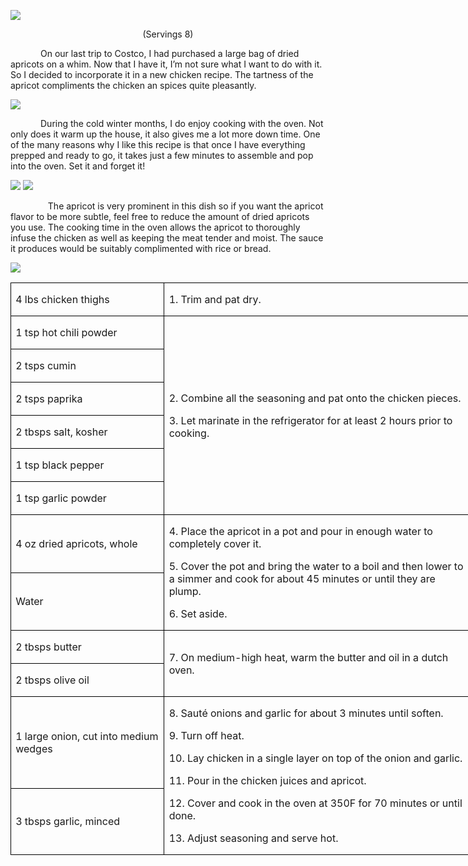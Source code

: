 ![](images/2016/01/20151107-DSC_4663.jpg)
<p align=center style='text-align:center'><span>(Servings 8)</span></p>

<p style='text-indent:.5in'><span>On
our last trip to Costco, I had purchased a large bag of dried apricots on a
whim. Now that I have it, I’m not sure what I want to do with it. So I decided
to incorporate it in a new chicken recipe. The tartness of the apricot
compliments the chicken an spices quite pleasantly. </span></p>

![](images/2016/01/20151107-DSC_4635.jpg)

<p style='text-indent:.5in'><span>During
the cold winter months, I do enjoy cooking with the oven. Not only does it warm
up the house, it also gives me a lot more down time. One of the many reasons
why I like this recipe is that once I have everything prepped and ready to go,
it takes just a few minutes to assemble and pop into the oven. Set it and
forget it!</span></p>

![](images/2016/01/20151107-DSC_4624.jpg)
![](images/2016/01/20151107-DSC_4641.jpg)

<p style='text-indent:.5in'><span>&nbsp;&nbsp;&nbsp;The
apricot is very prominent in this dish so if you want the apricot flavor to be
more subtle, feel free to reduce the amount of dried apricots you use. The
cooking time in the oven allows the apricot to thoroughly infuse the chicken as
well as keeping the meat tender and moist. The sauce it produces would be
suitably complimented with rice or bread. </span></p>

![](images/2016/01/20151107-DSC_4654.jpg)

<table class=MsoTableGrid border=1 cellspacing=0 cellpadding=0 width=552
 style='width:552.05pt;border-collapse:collapse;border:none'>
 <tr style='height:25.25pt'>
  <td width=180 style='width:179.65pt;border:solid windowtext 1.0pt;padding:
  0in 5.4pt 0in 5.4pt;height:25.25pt'>
  <p><span>4 lbs chicken thighs</span></p>
  </td>
  <td width=372 style='width:372.4pt;border:solid windowtext 1.0pt;border-left:
  none;padding:0in 5.4pt 0in 5.4pt;height:25.25pt'>
  <p><span>1. Trim and pat dry.</span></p>
  </td>
 </tr>
 <tr style='height:25.25pt'>
  <td width=180 style='width:179.65pt;border:solid windowtext 1.0pt;border-top:
  none;padding:0in 5.4pt 0in 5.4pt;height:25.25pt'>
  <p><span>1 tsp hot chili powder</span></p>
  </td>
  <td width=372 rowspan=6 style='width:372.4pt;border-top:none;border-left:
  none;border-bottom:solid windowtext 1.0pt;border-right:solid windowtext 1.0pt;
  padding:0in 5.4pt 0in 5.4pt;height:25.25pt'>
  <p><span>2. Combine all the
  seasoning and pat onto the chicken pieces.</span></p>
  <p><span>3. Let marinate in the refrigerator
  for at least 2 hours prior to cooking.</span></p>
  </td>
 </tr>
 <tr style='height:25.25pt'>
  <td width=180 style='width:179.65pt;border:solid windowtext 1.0pt;border-top:
  none;padding:0in 5.4pt 0in 5.4pt;height:25.25pt'>
  <p><span>2 tsps cumin</span></p>
  </td>
 </tr>
 <tr style='height:25.25pt'>
  <td width=180 style='width:179.65pt;border:solid windowtext 1.0pt;border-top:
  none;padding:0in 5.4pt 0in 5.4pt;height:25.25pt'>
  <p><span>2 tsps paprika </span></p>
  </td>
 </tr>
 <tr style='height:25.25pt'>
  <td width=180 style='width:179.65pt;border:solid windowtext 1.0pt;border-top:
  none;padding:0in 5.4pt 0in 5.4pt;height:25.25pt'>
  <p><span>2 tbsps salt, kosher</span></p>
  </td>
 </tr>
 <tr style='height:25.25pt'>
  <td width=180 style='width:179.65pt;border:solid windowtext 1.0pt;border-top:
  none;padding:0in 5.4pt 0in 5.4pt;height:25.25pt'>
  <p><span>1 tsp black pepper</span></p>
  </td>
 </tr>
 <tr style='height:25.25pt'>
  <td width=180 style='width:179.65pt;border:solid windowtext 1.0pt;border-top:
  none;padding:0in 5.4pt 0in 5.4pt;height:25.25pt'>
  <p><span>1 tsp garlic powder</span></p>
  </td>
 </tr>
 <tr style='height:25.25pt'>
  <td width=180 style='width:179.65pt;border:solid windowtext 1.0pt;border-top:
  none;padding:0in 5.4pt 0in 5.4pt;height:25.25pt'>
  <p><span>4 oz dried apricots, whole</span></p>
  </td>
  <td width=372 rowspan=2 style='width:372.4pt;border-top:none;border-left:
  none;border-bottom:solid windowtext 1.0pt;border-right:solid windowtext 1.0pt;
  padding:0in 5.4pt 0in 5.4pt;height:25.25pt'>
  <p><span>4. Place the apricot in a
  pot and pour in enough water to completely cover it.</span></p>
  <p><span>5. Cover the pot and bring
  the water to a boil and then lower to a simmer and cook for about 45 minutes
  or until they are plump.</span></p>
  <p><span>6. Set aside.</span></p>
  </td>
 </tr>
 <tr style='height:25.25pt'>
  <td width=180 style='width:179.65pt;border:solid windowtext 1.0pt;border-top:
  none;padding:0in 5.4pt 0in 5.4pt;height:25.25pt'>
  <p><span>Water</span></p>
  </td>
 </tr>
 <tr style='height:25.25pt'>
  <td width=180 style='width:179.65pt;border:solid windowtext 1.0pt;border-top:
  none;padding:0in 5.4pt 0in 5.4pt;height:25.25pt'>
  <p><span>2 tbsps butter</span></p>
  </td>
  <td width=372 rowspan=2 style='width:372.4pt;border-top:none;border-left:
  none;border-bottom:solid windowtext 1.0pt;border-right:solid windowtext 1.0pt;
  padding:0in 5.4pt 0in 5.4pt;height:25.25pt'>
  <p><span>7. On medium-high heat,
  warm the butter and oil in a dutch oven.</span></p>
  </td>
 </tr>
 <tr style='height:25.25pt'>
  <td width=180 style='width:179.65pt;border:solid windowtext 1.0pt;border-top:
  none;padding:0in 5.4pt 0in 5.4pt;height:25.25pt'>
  <p><span>2 tbsps olive oil</span></p>
  </td>
 </tr>
 <tr style='height:25.25pt'>
  <td width=180 style='width:179.65pt;border:solid windowtext 1.0pt;border-top:
  none;padding:0in 5.4pt 0in 5.4pt;height:25.25pt'>
  <p><span>1 large onion, cut into
  medium wedges</span></p>
  </td>
  <td width=372 rowspan=2 style='width:372.4pt;border-top:none;border-left:
  none;border-bottom:solid windowtext 1.0pt;border-right:solid windowtext 1.0pt;
  padding:0in 5.4pt 0in 5.4pt;height:25.25pt'>
  <p><span>8. Sauté onions and garlic
  for about 3 minutes until soften.</span></p>
  <p><span>9. Turn off heat.</span></p>
  <p><span>10. Lay chicken in a
  single layer on top of the onion and garlic.</span></p>
  <p><span>11. Pour in the chicken
  juices and apricot.</span></p>
  <p><span>12. Cover and cook in the
  oven at 350F for 70 minutes or until done.</span></p>
  <p><span>13. Adjust seasoning and
  serve hot. </span></p>
  </td>
 </tr>
 <tr style='height:25.25pt'>
  <td width=180 style='width:179.65pt;border:solid windowtext 1.0pt;border-top:
  none;padding:0in 5.4pt 0in 5.4pt;height:25.25pt'>
  <p><span>3 tbsps garlic, minced</span></p>
  </td>
 </tr>
</table>